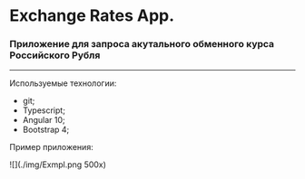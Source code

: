 # Exchange Rates App.

### Приложение для запроса акутального обменного курса Российского Рубля
------

Используемые технологии:

- git;
- Typescript;
- Angular 10;
- Bootstrap 4;

Пример приложения:

![](./img/Exmpl.png 500x)


